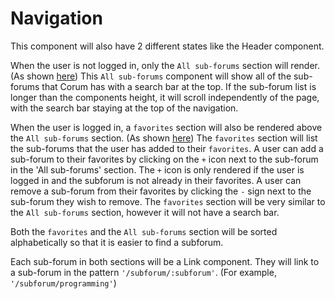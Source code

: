 # Navigation

This component will also have 2 different states like the Header component.

When the user is not logged in, only the `All sub-forums` section will render.
(As shown [here](#login-page)) This `All sub-forums` component will show all of
the sub-forums that Corum has with a search bar at the top. If the sub-forum
list is longer than the components height, it will scroll independently of the
page, with the search bar staying at the top of the navigation.

When the user is logged in, a `favorites` section will also be rendered above
the `All sub-forums` section. (As shown [here](#new-post)) The `favorites`
section will list the sub-forums that the user has added to their `favorites`. A
user can add a sub-forum to their favorites by clicking on the `+` icon next to
the sub-forum in the 'All sub-forums' section. The `+` icon is only rendered if
the user is logged in and the subforum is not already in their favorites. A user
can remove a sub-forum from their favorites by clicking the `-` sign next to the
sub-forum they wish to remove. The `favorites` section will be very similar to
the `All sub-forums` section, however it will not have a search bar.

Both the `favorites` and the `All sub-forums` section will be sorted
alphabetically so that it is easier to find a subforum.

Each sub-forum in both sections will be a Link component. They will link to a
sub-forum in the pattern `'/subforum/:subforum'`. (For example,
`'/subforum/programming'`)
